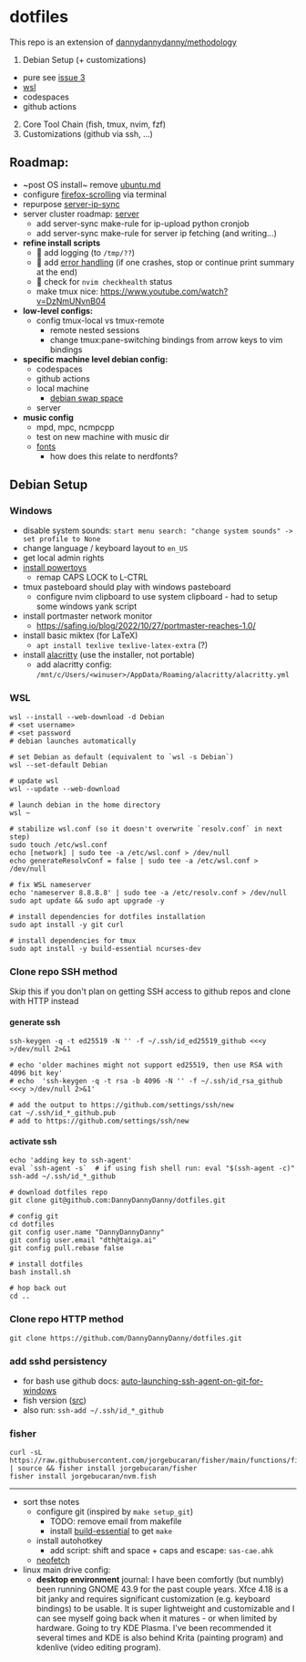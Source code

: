 # dotfiles

This repo is an extension of [dannydannydanny/methodology](https://github.com/DannyDannyDanny/methodology/)

1. Debian Setup (+ customizations)
  * pure see [issue 3]([url](https://github.com/DannyDannyDanny/dotfiles/issues/3))
  * [wsl](#wsl)
  * codespaces
  * github actions
2. Core Tool Chain (fish, tmux, nvim, fzf)
3. Customizations (github via ssh, ...)

## Roadmap:

* ~post OS install~ remove [ubuntu.md](ubuntu.md)
* configure [firefox-scrolling](firefox-scrolling.md) via terminal
* repurpose [server-ip-sync](server-ip-sync.md)
* server cluster roadmap: [server](server.md)
  * add server-sync make-rule for ip-upload python cronjob
  * add server-sync make-rule for server ip fetching (and writing...)
* **refine install scripts**
  * :memo: add logging (to `/tmp/??`)
  * :goal_net: add [error handling](https://tecadmin.net/bash-error-detection-and-handling-tips-and-tricks/)
    (if one crashes, stop or continue print summary at the end)
  * :art: check for `nvim checkhealth` status
  * make tmux nice: https://www.youtube.com/watch?v=DzNmUNvnB04
* **low-level configs:**
  * config tmux-local vs tmux-remote
    * remote nested sessions
    * change tmux:pane-switching bindings from arrow keys to vim bindings
* **specific machine level debian config:**
  * codespaces
  * github actions
  * local machine
    * [debian swap space](https://www.digitalocean.com/community/tutorials/how-to-add-swap-space-on-debian-11)
  * server
* **music config**
  * mpd, mpc, ncmpcpp
  * test on new machine with music dir
  * [fonts](https://www.programmingfonts.org/)
    * how does this relate to nerdfonts?

## Debian Setup

### Windows

* disable system sounds: `start menu search: "change system sounds" -> set profile to None`
* change language / keyboard layout to `en_US`
* get local admin rights
* [install powertoys](https://docs.microsoft.com/en-us/windows/powertoys/install#install-with-windows-executable-file-via-github)
  * remap CAPS LOCK to L-CTRL
* tmux pasteboard should play with windows pasteboard
  * configure nvim clipboard to use system clipboard - had to setup some windows yank script
* install portmaster network monitor
  * https://safing.io/blog/2022/10/27/portmaster-reaches-1.0/
* install basic miktex (for LaTeX)
  * `apt install texlive texlive-latex-extra` (?)
* install [alacritty](https://alacritty.org/) (use the installer, not portable)
  * add alacritty config: `/mnt/c/Users/<winuser>/AppData/Roaming/alacritty/alacritty.yml`

### WSL

```
wsl --install --web-download -d Debian
# <set username>
# <set password
# debian launches automatically

# set Debian as default (equivalent to `wsl -s Debian`)
wsl --set-default Debian

# update wsl
wsl --update --web-download

# launch debian in the home directory
wsl ~

# stabilize wsl.conf (so it doesn't overwrite `resolv.conf` in next step)
sudo touch /etc/wsl.conf
echo [network] | sudo tee -a /etc/wsl.conf > /dev/null
echo generateResolvConf = false | sudo tee -a /etc/wsl.conf > /dev/null

# fix WSL nameserver
echo 'nameserver 8.8.8.8' | sudo tee -a /etc/resolv.conf > /dev/null
sudo apt update && sudo apt upgrade -y

# install dependencies for dotfiles installation
sudo apt install -y git curl

# install dependencies for tmux
sudo apt install -y build-essential ncurses-dev
```

### Clone repo SSH method
Skip this if you don't plan on getting SSH access to github repos and clone with HTTP instead
#### generate ssh
```
ssh-keygen -q -t ed25519 -N '' -f ~/.ssh/id_ed25519_github <<<y >/dev/null 2>&1

# echo 'older machines might not support ed25519, then use RSA with 4096 bit key'
# echo  'ssh-keygen -q -t rsa -b 4096 -N '' -f ~/.ssh/id_rsa_github <<<y >/dev/null 2>&1'

# add the output to https://github.com/settings/ssh/new
cat ~/.ssh/id_*_github.pub
# add to https://github.com/settings/ssh/new
```

#### activate ssh
```
echo 'adding key to ssh-agent'
eval `ssh-agent -s`  # if using fish shell run: eval "$(ssh-agent -c)"
ssh-add ~/.ssh/id_*_github

# download dotfiles repo
git clone git@github.com:DannyDannyDanny/dotfiles.git

# config git
cd dotfiles
git config user.name "DannyDannyDanny"
git config user.email "dth@taiga.ai"
git config pull.rebase false

# install dotfiles
bash install.sh

# hop back out
cd ..
```

### Clone repo HTTP method
```
git clone https://github.com/DannyDannyDanny/dotfiles.git
```

### add sshd persistency

* for bash use github docs: [auto-launching-ssh-agent-on-git-for-windows](https://docs.github.com/en/authentication/connecting-to-github-with-ssh/working-with-ssh-key-passphrases#auto-launching-ssh-agent-on-git-for-windows)
* fish version ([src](https://gist.github.com/josh-padnick/c90183be3d0e1feb89afd7573505cab3?permalink_comment_id=3570155#gistcomment-3570155))
* also run: `ssh-add ~/.ssh/id_*_github`


### fisher
```
curl -sL https://raw.githubusercontent.com/jorgebucaran/fisher/main/functions/fisher.fish | source && fisher install jorgebucaran/fisher
fisher install jorgebucaran/nvm.fish
```

***

* sort thse notes
  * configure git (inspired by `make setup_git`)
    * TODO: remove email from makefile
    * install [build-essential](https://askubuntu.com/a/753113/882709) to get `make`
  * install autohotkey
    * add script: shift and space + caps and escape: `sas-cae.ahk`
  * [neofetch](https://github.com/dylanaraps/neofetch/)
* linux main drive config:
  * **desktop environment** journal:
     I have been comfortly (but numbly) been running GNOME 43.9 for the past couple years.
     Xfce 4.18 is a bit janky and requires significant customization (e.g. keyboard bindings)
     to be usable. It is super lightweight and customizable and I can see myself going back
     when it matures - or when limited by hardware.
     Going to try KDE Plasma. I've been recommended it several times and KDE is also behind
     Krita (painting program) and kdenlive (video editing program).
